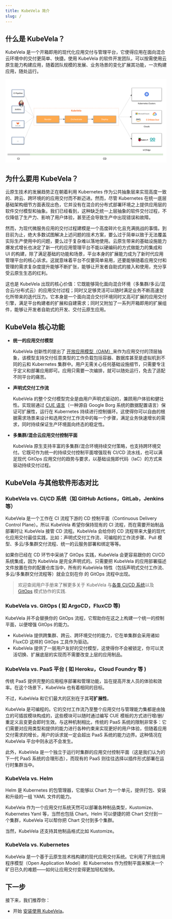 ```yaml
---
title: KubeVela 简介
slug: /
---
```


## 什么是 KubeVela？

KubeVela 是一个开箱即用的现代化应用交付与管理平台，它使得应用在面向混合云环境中的交付更简单、快捷。使用 KubeVela 的软件开发团队，可以按需使用云原生能力构建应用，随着团队规模的发展、业务场景的变化扩展其功能，一次构建应用，随处运行。

![](../resources/what-is-kubevela.png)


## 为什么要用 KubeVela？

云原生技术的发展趋势正在朝着利用 Kubernetes 作为公共抽象层来实现高度一致的、跨云、跨环境的的应用交付而不断迈进。然而，尽管 Kubernetes 在统一底层基础架构细节方面表现出色，它并没有在混合的分布式部署环境之上提供应用层的软件交付模型和抽象。我们已经看到，这种缺乏统一上层抽象的软件交付过程，不仅降低了生产力、影响了用户体验，甚至还会导致生产中出现错误和故障。

然而，为现代微服务应用的交付过程建模是一个高度碎片化且充满挑战的事情。到目前为止，绝大多数试图解决上述问题的技术方案，要么过于简单以致于无法覆盖实际生产使用中的问题，要么过于复杂难以落地使用。云原生带来的基础设施能力爆发式增长也决定了新一代的应用管理平台不能以硬编码的方式做能力的集成和 UI 的构建，除了满足基础的功能和场景，平台本身的扩展能力成为了新时代应用管理平台的核心诉求。这就意味着平台不仅要简单易用，还要能够随着应用交付和管理的需求复杂度提升能够不断扩张，能够让开发者自助式的接入和使用，充分享受云原生生态的红利。

这也是 KubeVela 出现的核心价值：它既能够简化面向混合环境（多集群/多云/混合云/分布式云）的应用交付过程；同时又足够灵活可以随时满足业务不断高速变化所带来的迭代压力。它本身是一个面向混合交付环境同时又高可扩展的应用交付引擎，满足平台构建者的扩展和自建需求；同时又附加了一系列开箱即用的扩展组件，能够让开发者自助式的开发、交付云原生应用。


## KubeVela 核心功能

- **统一的应用交付模型**

    KubeVela 创新性的提出了 [开放应用模型（OAM）](https://oam.dev/)来作为应用交付的顶层抽象，该模型支持交付任意类型的工作负载包括容器、数据库甚至是虚拟机到不同的云和 Kubernetes 集群中。用户无需关心任何基础设施细节，只需要专注于定义和部署应用即可。应用只需要一次编排，就可以随处运行，免去了适配不同平台的痛苦。

- **声明式交付工作流** 

    KubeVela 的整个交付模型完全是由用户声明式驱动的，兼顾用户体验和健壮性。实现层通过 [CUE 语言](https://cuelang.org/)（一种源自 Google Borg 系统的数据配置语言）保证可扩展性，运行在 Kubernetes 持续进行控制循环。这使得你可以自由的根据需求场景来设计和选用交付工作流中的每一个步骤，满足业务快速增长的需求，同时持续保证生产环境面向终态的稳定性。

- **多集群/混合云应用交付控制平面** 

    KubeVela 原生支持丰富的多集群/混合环境持续交付策略，也支持跨环境交付。它既可作为统一的持续交付控制平面增强现有 CI/CD 流水线，也可以满足现代 GitOps 应用交付的趋势与要求，以基础设施即代码（IaC）的方式来驱动持续交付过程。


## KubeVela 与其他软件形态对比

### KubeVela vs. CI/CD 系统（如 GitHub Actions，GitLab，Jenkins 等）

KubeVela 是一个工作在 CI 流程下游的 CD 控制平面（Continuous Delivery Control Plane）。所以 KubeVela 希望你保持现有的 CI 流程，而在需要开始制品部署时让 KubeVela 接管 CD 流程。KubeVela 会给你的 CD 流程带来大量的现代化应用交付最佳实践，比如：声明式交付工作流、可编程的工作流步骤、Pull 模型、多云/多集群交付流程、统一的云服务部署和绑定等等。

如果你已经在 CD 环节中采纳了 GitOps 实践，KubeVela 会更容易跟你的 CI/CD 系统集成，因为 KubeVela 是完全声明式的。只需要把 KubeVela 的应用部署描述文件放置在你的配置仓库当中，所有的 KubeVela 特性（包括声明式交付工作流、多云/多集群交付流程等）就会立刻在你 的 GitOps 流程中出现。

> 欢迎查阅用户手册来了解更多关于 KubeVela 与[各类 CI/CD 系统](./tutorials/jenkins)以及 [GitOps](./case-studies/gitops) 模式协作的实践.

### KubeVela vs. GitOps ( 如 ArgoCD，FluxCD 等)

KubeVela 并不会替换你的 GitOps 流程，它帮助你在这之上构建一个统一的控制平面，以便增强 GitOps 的能力。

* KubeVela 提供跨集群、跨云、跨环境交付的能力，它在单集群会采用诸如 FluxCD 这样的 GitOps 工具作为驱动。
* KubeVela 提供了一层用户友好的交付模型，这使得你不会被锁定，你可以灵活切换、扩展底层的实现而不需要改变上层的应用制品。

### KubeVela vs. PaaS 平台 ( 如 Heroku，Cloud Foundry 等 )

传统 PaaS 提供完整的应用程序部署和管理功能，旨在提高开发人员的体验和效率。在这个场景下，KubeVela 也有着相同的目标。

不过，KubeVela 和它们最大的区别在于其**可扩展性**。

KubeVela 是可编程的。它的交付工作流乃至整个应用交付与管理能力集都是由独立的可插拔模块构成的，这些模块可以随时通过编写 CUE 模板的方式进行增/删/重定义且变更会即时生效。与这种机制相比，传统的 PaaS 系统的限制非常多：它们需要对应用类型和提供的能力进行各种约束来实现更好的用户体验，但随着应用交付需求的增长，用户的诉求就一定会超出 PaaS 系统的能力边界。这种情况在 KubeVela 平台中则永远不会发生。

此外，KubeVela 是一个独立于运行时集群的应用交付控制平面（这是我们认为的下一代 PaaS 系统的合理形态），而现有的 PaaS 则往往选择以插件形式部署在运行时集群当中。

### KubeVela vs. Helm

Helm 是 Kubernetes 的包管理器，它能够以 Chart 为一个单元，提供打包、安装和升级的一组 YAML 文件的能力。

KubeVela 作为一个应用交付系统天然可以部署各种制品类型，Kustomize、Kubernetes Yaml 等，当然也包括 Chart。Helm 可以便捷的把 Chart 交付到一个集群，KubeVela 可以帮你把 Chart 交付到多个集群。

当然，KubeVela 还支持其他制品格式比如 Kustomize。

### KubeVela vs. Kubernetes

KubeVela 是一个基于云原生技术栈构建的现代应用交付系统。它利用了开放应用程序模型（Open Application Model）和 Kubernetes 作为控制平面来解决一个旷日已久的难题——如何让应用交付变得更加轻松愉快。

## 下一步

接下来，我们推荐你：

- 开始 [安装使用 KubeVela](./install)。
